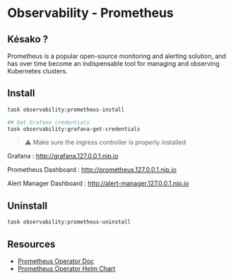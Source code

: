 # Observability - Prometheus
## Késako ?
Prometheus is a popular open-source monitoring and alerting solution, and has over time become an indispensable tool for managing and observing Kubernetes clusters.

## Install
```bash
task observability:prometheus-install

## Get Grafana credentials
task observability:grafana-get-credentials
```

> ⚠️ Make sure the ingress controller is properly installed

Grafana : http://grafana.127.0.0.1.nip.io

Prometheus Dashboard : http://prometheus.127.0.0.1.nip.io

Alert Manager Dashboard : http://alert-manager.127.0.0.1.nip.io

## Uninstall

```bash
task observability:prometheus-uninstall
```

## Resources
- [Prometheus Operator Doc][prometheus-operator-doc]
- [Prometheus Operator Helm Chart][prometheus-operator-helm-gh]

<!-- Links -->
[prometheus-operator-doc]: https://prometheus-operator.dev/
[prometheus-operator-helm-gh]: https://github.com/prometheus-community/helm-charts/tree/main/charts/kube-prometheus-stack
